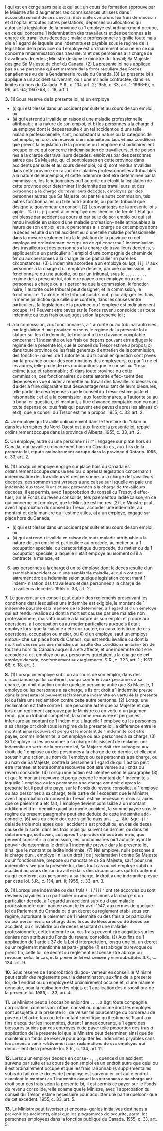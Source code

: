 I
qui est en conge sans paie et qui suit un
cours de formation approuve par le Ministre
afin d augmenter ses connaissances utilisees
dans 1 accomplissement de ses devoirs;
indemnite comprend les frais de medecin
et d hopital et toutes autres prestations,
depenses ou allocations qu autorise la
legislation de la province ou 1 employe est
ordinairement occupe, en ce qui concerne
1 indemnisation des travailleurs et des
personnes a la charge de travailleurs
decedes ;
maladie professionnelle signifie toute mala
die a 1 egard de laquelle une indemnite est
payable sous le regime de la legislation de
la province ou 1 employe est ordinairement
occupe en ce qui concerne rindemnisation
des travailleurs et des personnes a la charge
de travailleurs decedes ;
Ministre designe le ministre du Travail;
Sa Majeste designe Sa Majeste du chef du
Canada.
(2) La presente loi ne s applique pas a une
personne qui est membre de la force reguliere
des Forces canadiennes ou de la Gendarmerie
royale du Canada.
(3) La presente loi s applique a un accident
survenant, ou a une maladie contractee, dans
les limites ou hors du Canada. S.R., c. 134,
art. 2; 1955, c. 33, art. 1; 1966-67, c. 96,
art. 64; 1967-68, c. 18, art. 1.

**3.** (1) Sous reserve de la presente loi,
a) un employe
  * (_i_) qui est blesse dans un accident par
suite et au cours de son emploi, ou
  * (_ii_) qui est rendu invalide en raison d une
maladie professionnelle attribuable a la
nature de son emploi, et
b) les personnes a la charge d un employe
dont le deces resulte d un tel accident ou
d une telle maladie professionnelle,
sont, nonobstant la nature ou la categoric de
cet emploi, en droit de recevoir une indemnite
au taux et aux conditions que prevoit la
legislation de la province ou 1 employe est
ordinairement occupe en ce qui concerne
rindemnisation de travailleurs, et de person
nes a la charge de travailleurs decedes,
employes par des personnes autres que Sa
Majeste, qui
c) sont blesses en cette province dans
accidents par suite et au cours de
emploi, ou
d) sont rendus mvalides dans cette province
en raison de maladies professionnelles
attribuables a la nature de leur emploi,
et cette indemnite doit etre determinee par la
commission, les fonctionnaires ou 1 autorite
qu etablit la legislation de cette province pour
determiner I indemnite des travailleurs, et des
personnes a la charge de travailleurs decedes,
employes par des personnes autres que Sa
Majeste, ou par telle autre commission, tels
autres fonctionnaires ou telle autre autorite,
ou par tel tribunal que designe \e gouverneur
en conseil.
(2) Les avantages de la presente loi s appli-
. % i i i j j- j
quent a un employe des chemins de fer de
1 Etat qui est blesse par accident au cours et
par suite de son emploi ou qui est rendu
invalide en raison d une maladie profession-
nelle attribuable a la nature de son emploi,
et aux personnes a la charge de cet employe
dont le deces resulte d un tel accident ou
d une telle maladie professionnelle, dans la
mesure seulement ou la legislation de la
province ou cet employe est ordinairement
occupe en ce qui concerne 1 indemnisation des
travailleurs et des personnes a la charge de
travailleurs decedes, s appliquerait a un
particulier a 1 emploi d une compagnie de
chemin de fer ou aux personnes a la charge
de ce particulier en pareilles circonstances.
(3) L indemnite accordee a un employe ou
&amp;gt; i i ji i /
aux personnes a la charge d un employe
decede, par une commission, un fonctionnaire
ou une autorite, ou par un tribunal, sous le
. , , . . . . . ,
regime de la presente loi, doit etre payee a
cet employe ou a ces personnes a charge ou a
la personne que la commission, le fonction
naire, 1 autorite ou le tribunal peut designer;
et la commission, le fonctionnaire, 1 autorite
et le tribunal susdits ont, pour adjuger les
frais, la meme juridiction que celle que
confere, dans les causes entre particuliers, la
legislation de la province ou 1 employe est
ordinairement occupe.
(4) Peuvent etre paves sur le Fonds
revenu consolide :
a) toute indemnite ou tous frais ou
adjuges selon la presente loi ;
6) a la commission, aux fonctionnaires, a
1 autorite ou au tribunal autorises par
legislation d une province ou sous le regime
de la presente loi a statuer sur les
d indemnite, tel montant a titre d avance
comptable concernant 1 indemnite ou les
frais ou depens pouvant etre adjuges
le regime de la presente loi, que le conseil
du Tresor estime a propos;
c) dans toute province ou les frais generaux
d entretien de la commission, des fonction-
naires. de 1 autorite ou du tribunal en
question sont paves par la province ou par
des contributions des employeurs, ou par
1 une et les autres, telle partie de ces
contributions que le conseil du Tresor estime
juste et raisonnable ;
d) dans toute province ou cette commission,
ces fonctionnaires ou cette autorite effec-
tuent des depenses en vue d aider a remettre
au travail des travailleurs blesses ou d aider
a faire disparaitre tout desavantage resul
tant de leurs blessures, telle partie de ces
depenses que le conseil du Tresor estime
juste et raisonnable ; et
e) a la commission, aux fonctionnaires, a
1 autorite ou au tribunal en question, tel
montant, a titre d avance comptable con
cernant toute depense ou tous frais qui
peuvent etre paves d apres les alineas c) et
d), que le conseil du Tresor estime a propos.
1955, c. 33, art. 2.

**4.** Un employe qui travaille ordinairement
dans le terntoire du Yukon ou dans les
territoires du Nord-Ouest est, aux fins de la
presente loi, repute ordinairement occupe
dans la province d Alberta. 1955, c. 33, art. 2.

**5.** Un employe, autre qu une personne
r i i r^ i
engagee sur place hors du Canada, qui
travaille ordinairement hors du Canada est,
aux fins de la presente loi, repute ordinaire
ment occupe dans la province d Ontario. 1955,
c. 33, art. 2.

**6.** (1) Lorsqu un employe engage sur place
hors du Canada est ordinairement occupe
dans un lieu ou, d apres la legislation
concernant 1 indemnisation des travailleurs et
des personnes a la charge de travailleurs
decedes, des sommes sont versees a une caisse
sur laquelle on paie une indemnite aux
travailleurs et aux personnes a la charge de
travailleurs decedes, il est permis, avec
1 approbation du conseil du Tresor, d effec-
tuer, sur le Fonds du revenu consolide, tels
paiements a ladite caisse, en ce qui concerne
cet employe, que le Ministre estime
res.
(2) Le Ministre peut, avec 1 approbation du
conseil du Tresor, accorder une indemnite, au
montant et de la maniere qu il estime utiles,
a) a un employe, engage sur place hors du
Canada,
  * (_i_) qui est blesse dans un accident par
suite et au cours de son emploi, ou
  * (_ii_) qui est rendu invalide en raison de
toute maladie attribuable a la nature de
son emploi et particuliere au procede, au
metier ou a 1 occupation speciale, ou
caracteristique du procede, du metier ou
de 1 occupation speciale, a laquelle il etait
employe au moment oil il a contracte la
maladie, et
6) aux personnes a la charge d un tel
employe dont le deces resulte d un semblable
accident ou d une semblable maladie,
et qui n ont pas autrement droit a indemnite
selon quelque legislation concernant 1 indem-
nisation des travailleurs et des personnes a la
charge de travailleurs decedes. 1955, c. 33,
art. 2.

**7.** Le gouverneur en conseil peut etablir
des reglements prescrivant les conditions dans
lesquelles une indemnite est exigible, le
montant de 1 indemnite payable et la maniere
de la determiner, a 1 egard
a) d un employe qui est rendu invalide ou
dont la mort est causee par une maladie
non professionnelle, mais attribuable a la
nature de son emploi et propre aux
operations, a 1 occupation ou au metier
particuliers auxquels il etait employe lors-
que la maladie a ete contractee, ou
caracteristique de ces operations, occupation
ou metier, ou
6) d un employe, sauf un employe embau-
che sur place hors du Canada, qui est rendu
invalide ou dont la mort est causee par une
maladie qui resulte des conditions ambian-
tes de tout lieu hors du Canada auquel il a
ete affecte,
et une indemnite doit etre accordee a cet
employe ou aux personnes qui etaient a la
charge de cet employe decede, conformement
aux reglements. S.R., c. 323, art. 1 ; 1967-68, c.
18, art. 2.

**8.** (1) Lorsqu un employe subit un
au cours de son emploi, dans des circonstances
qui lui conferent, ou qui conferent aux
personnes a sa charge, un droit d action contre
quelque personne autre que Sa Majeste,
1 employe ou les personnes a sa charge, s ils
ont droit a 1 indemnite prevue dans la presente
loi peuvent reclamer une indemnite en vertu
de la presente loi ou faire une reclamation
contre cette autre personne.
(2) Lorsqu une reclamation est faite contre
I.
une personne autre que oa Majeste et que,
lors d un reglement approuve par le Ministre
ou en vertu d un jugement rendu par un
tribunal competent, la somme recouvree et
pergue est inferieure au montant de 1 indem
nite a laquelle 1 employe ou les personnes a
sa charge ont droit sous le regime de la
presente loi, la difference entre le montant
ainsi recouvre et pergu et le montant de
1 indemnite doit etre payee, comme indemnite,
a cet employe ou aux personnes a sa charge.
(3) Si 1 employe ou les personnes a sa charge
choisissent de reclamer une indemnite en
vertu de la presente loi, Sa Majeste doit etre
subrogee aux droits de 1 employe ou des
personnes a la charge de ce dernier, et elle
peut soutenir une action, au nom de 1 employe
ou des personnes a sa charge, ou au nom de
Sa Majeste, contre la personne a 1 egard de
qui 1 action peut etre intentee, et toute somme
recouvree doit etre versee au Fonds du revenu
consolide.
(4) Lorsqu une action est intentee selon le
paragraphe (3) et que le montant recouvre et
pergu excede le montant de 1 indemnite a
laquelle 1 employe ou les personnes a sa
charge ont droit d apres la presente loi, il
peut etre paye, sur le Fonds du revenu
consolide, a 1 employe ou aux personnes a sa
charge, telle partie de 1 excedent que le
Ministre, avec 1 approbation du conseil du
Tresor, estime necessaire, mais si, apres que
ce paiement a etc fait, 1 employe devient
admissible a un montant additionnel d in-
demnite quant au meme accident, la somme
payee sous le regime du present paragraphe
peut etre deduite de cette indemnite addi-
tionnelle.
(6) Avis du choix doit etre signifie dans un
. .
,,,.. &amp;lt; i&amp;gt; -j i *
delai de trois mois apres que 1 accident s est
produit ou, en cas de deces cause de la sorte,
dans les trois mois qui suivent ce dernier, ou
dans tel delai proroge, soil avant, soit apres
1 expiration de ces trois mois, que peuvent
consentir la commission, les fonctionnaires ou
1 autorite ayant le pouvoir de determiner le
droit a 1 indemnite prevue dans la presente
loi, ainsi que le montant de ladite indemnite.
(7) Nul emplove, nulle personne a la charge
dun ,, employe i n i a un droit j de j reclamation i
contre Sa Majeste ou un fonctionnaire, prepose
ou mandataire de Sa Majeste, sauf pour une
indemnite visee par la presente loi, dans tout
cas ou cet employe subit un accident au cours
de son travail et dans des circonstances qui
lui conferent, ou qui conferent aux personnes
a sa charge, le droit a une indemnite prevue
par cette loi. S.R., c. 134, art. 8; 1955, c. 33,
art. 3.

**9.** (1) Lorsqu une indemnite ou des frais
/ , i / i i i ^
ont ete accordes ou sont devenus payables a
un particulier ou aux personnes a la charge
d un particulier decede, a 1 egardd un accident
subi ou d une maladie professionnelle con-
tractee avant le ler avril 1947, aux termes de
quelque loi du Parlement du Canada ou d un
decret ou reglement etabli sous son regime,
autorisant le paiement de 1 indemnite ou des
frais a ce particulier ou aux personnes a sa
charge dans le cas de blessures ou de deces
par accident, ou d invalidite ou de deces
resultant d une maladie professionnelle, cette
indemnite ou ces frais peuvent etre acquittes
sur les deniers non attribues du Fonds du
revenu consolide.
(2) Aux fins de 1 application de 1 article 37
de la Loi d interpretation, lorsqu une loi, un
decret ou un reglement mentionne au para-
graphe (1) est abroge ou revoque ou prend
fin, cette loi, ce decret ou reglement est cense
etre abroge ou revoque, selon le cas, et la
presente loi est censee y etre substitute. S.R.,
c. 134. art. 9.

**10.** Sous reserve de 1 approbation du gou-
verneur en conseil, le Ministre peut etablir
des reglements pour la determination, aux
fins de la presente loi, de 1 endroit ou un
employe est ordinairement occupe et, d une
maniere generate, pour la realisation des
objets et 1 application des dispositions de la
presente loi. 1955, c. 33, art. 4.

**11.** Le Ministre peut a 1 occasion enjoindre
. . . .
a &amp;gt; toute compagnie, corporation, commission,
office, conseil ou organisme dont les employes
sont assujettis a la presente loi, de verser tel
pourcentage du bordereau de pave ou tel
autre taux ou tel montant specifique qu il
estime suffisant aux fins d acquitter les
indemnites, durant 1 annee courante, a 1 egard
des blessures subies par ces employes et de
payer telle proportion des frais d application
de la presente loi que le Ministre peut
determiner, ainsi que de maintenir un fonds
de reserve pour acquitter les indemnites
payables dans les annees a venir relativement
aux reclamations de ces employes qui decou-
lent de la presente loi. S.R., c. 134, art. 11.

**12.** Lorsqu un employe decede en conse-
.
, , ,
quence d un accident survenu par suite et au
cours de son emploi en un endroit autre que
celui ou il est ordinairement occupe et que les
frais raisonnables supplementaires subis du
fait que le deces de [ employe est survenu en
cet autre endroit excedent le montant de
1 indemnite auquel les personnes a sa charge
ont droit pour ces frais selon la presente loi,
il est permis de payer, sur le Fonds du revenu
consolide, telle somme que le Ministre, avec
1 approbation du conseil du Tresor, estime
necessaire pour acquitter une partie quelcon-
que de cet excedent. 1955, c. 33, art. 5.

**13.** Le Ministre peut favoriser et encoura-
ger les initiatives destinees a prevenir les
accidents, ainsi que les programmes de
securite, parmi les personnes employees dans
la fonction publique du Canada. 1955, c. 33,
art. 5.
